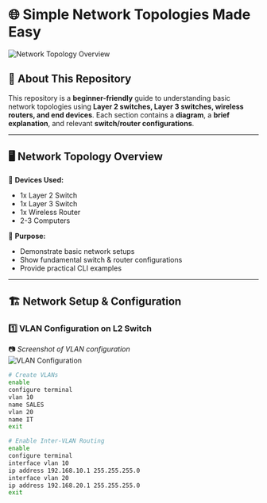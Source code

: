 # 🌐 Simple Network Topologies Made Easy  

![Network Topology Overview](path/to/topology-screenshot.png)  

## 📌 About This Repository  
This repository is a **beginner-friendly** guide to understanding basic network topologies using **Layer 2 switches, Layer 3 switches, wireless routers, and end devices**. Each section contains a **diagram**, a **brief explanation**, and relevant **switch/router configurations**.  

---

## 🖥️ Network Topology Overview  
🔹 **Devices Used:**  
- 1x Layer 2 Switch  
- 1x Layer 3 Switch  
- 1x Wireless Router  
- 2-3 Computers  

🔹 **Purpose:**  
- Demonstrate basic network setups  
- Show fundamental switch & router configurations  
- Provide practical CLI examples  

---

## 🏗️ Network Setup & Configuration  

### **1️⃣ VLAN Configuration on L2 Switch**  
📷 _Screenshot of VLAN configuration_  
![VLAN Configuration](path/to/vlan-screenshot.png)  

```bash
# Create VLANs
enable
configure terminal
vlan 10
name SALES
vlan 20
name IT
exit

```
```bash
# Enable Inter-VLAN Routing
enable
configure terminal
interface vlan 10
ip address 192.168.10.1 255.255.255.0
interface vlan 20
ip address 192.168.20.1 255.255.255.0
exit
